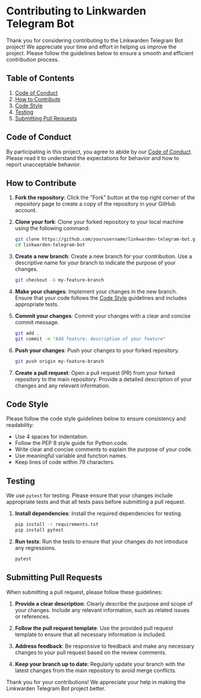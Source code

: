 # Contributing to Linkwarden Telegram Bot

Thank you for considering contributing to the Linkwarden Telegram Bot project! We appreciate your time and effort in helping us improve the project. Please follow the guidelines below to ensure a smooth and efficient contribution process.

## Table of Contents

1. [Code of Conduct](#code-of-conduct)
2. [How to Contribute](#how-to-contribute)
3. [Code Style](#code-style)
4. [Testing](#testing)
5. [Submitting Pull Requests](#submitting-pull-requests)

## Code of Conduct

By participating in this project, you agree to abide by our [Code of Conduct](CODE_OF_CONDUCT.md). Please read it to understand the expectations for behavior and how to report unacceptable behavior.

## How to Contribute

1. **Fork the repository**: Click the "Fork" button at the top right corner of the repository page to create a copy of the repository in your GitHub account.

2. **Clone your fork**: Clone your forked repository to your local machine using the following command:
   ```bash
   git clone https://github.com/yourusername/linkwarden-telegram-bot.git
   cd linkwarden-telegram-bot
   ```

3. **Create a new branch**: Create a new branch for your contribution. Use a descriptive name for your branch to indicate the purpose of your changes.
   ```bash
   git checkout -b my-feature-branch
   ```

4. **Make your changes**: Implement your changes in the new branch. Ensure that your code follows the [Code Style](#code-style) guidelines and includes appropriate tests.

5. **Commit your changes**: Commit your changes with a clear and concise commit message.
   ```bash
   git add .
   git commit -m "Add feature: description of your feature"
   ```

6. **Push your changes**: Push your changes to your forked repository.
   ```bash
   git push origin my-feature-branch
   ```

7. **Create a pull request**: Open a pull request (PR) from your forked repository to the main repository. Provide a detailed description of your changes and any relevant information.

## Code Style

Please follow the code style guidelines below to ensure consistency and readability:

- Use 4 spaces for indentation.
- Follow the PEP 8 style guide for Python code.
- Write clear and concise comments to explain the purpose of your code.
- Use meaningful variable and function names.
- Keep lines of code within 79 characters.

## Testing

We use `pytest` for testing. Please ensure that your changes include appropriate tests and that all tests pass before submitting a pull request.

1. **Install dependencies**: Install the required dependencies for testing.
   ```bash
   pip install -r requirements.txt
   pip install pytest
   ```

2. **Run tests**: Run the tests to ensure that your changes do not introduce any regressions.
   ```bash
   pytest
   ```

## Submitting Pull Requests

When submitting a pull request, please follow these guidelines:

1. **Provide a clear description**: Clearly describe the purpose and scope of your changes. Include any relevant information, such as related issues or references.

2. **Follow the pull request template**: Use the provided pull request template to ensure that all necessary information is included.

3. **Address feedback**: Be responsive to feedback and make any necessary changes to your pull request based on the review comments.

4. **Keep your branch up to date**: Regularly update your branch with the latest changes from the main repository to avoid merge conflicts.

Thank you for your contributions! We appreciate your help in making the Linkwarden Telegram Bot project better.
